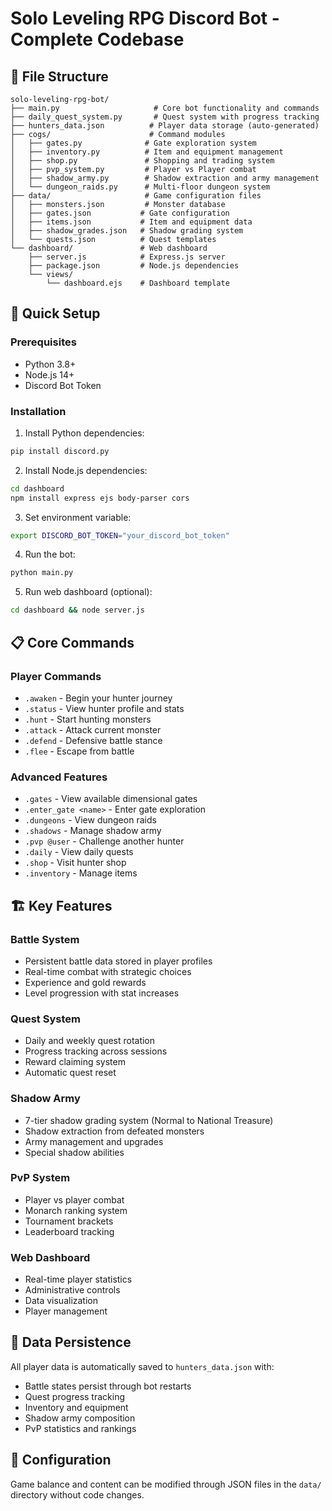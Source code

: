# Solo Leveling RPG Discord Bot - Complete Codebase

## 📁 File Structure
```
solo-leveling-rpg-bot/
├── main.py                     # Core bot functionality and commands
├── daily_quest_system.py       # Quest system with progress tracking
├── hunters_data.json          # Player data storage (auto-generated)
├── cogs/                      # Command modules
│   ├── gates.py              # Gate exploration system
│   ├── inventory.py          # Item and equipment management
│   ├── shop.py               # Shopping and trading system
│   ├── pvp_system.py         # Player vs Player combat
│   ├── shadow_army.py        # Shadow extraction and army management
│   └── dungeon_raids.py      # Multi-floor dungeon system
├── data/                     # Game configuration files
│   ├── monsters.json         # Monster database
│   ├── gates.json           # Gate configuration
│   ├── items.json           # Item and equipment data
│   ├── shadow_grades.json   # Shadow grading system
│   └── quests.json          # Quest templates
└── dashboard/               # Web dashboard
    ├── server.js            # Express.js server
    ├── package.json         # Node.js dependencies
    └── views/
        └── dashboard.ejs    # Dashboard template
```

## 🚀 Quick Setup

### Prerequisites
- Python 3.8+
- Node.js 14+
- Discord Bot Token

### Installation
1. Install Python dependencies:
```bash
pip install discord.py
```

2. Install Node.js dependencies:
```bash
cd dashboard
npm install express ejs body-parser cors
```

3. Set environment variable:
```bash
export DISCORD_BOT_TOKEN="your_discord_bot_token"
```

4. Run the bot:
```bash
python main.py
```

5. Run web dashboard (optional):
```bash
cd dashboard && node server.js
```

## 📋 Core Commands

### Player Commands
- `.awaken` - Begin your hunter journey
- `.status` - View hunter profile and stats
- `.hunt` - Start hunting monsters
- `.attack` - Attack current monster
- `.defend` - Defensive battle stance
- `.flee` - Escape from battle

### Advanced Features
- `.gates` - View available dimensional gates
- `.enter_gate <name>` - Enter gate exploration
- `.dungeons` - View dungeon raids
- `.shadows` - Manage shadow army
- `.pvp @user` - Challenge another hunter
- `.daily` - View daily quests
- `.shop` - Visit hunter shop
- `.inventory` - Manage items

## 🏗️ Key Features

### Battle System
- Persistent battle data stored in player profiles
- Real-time combat with strategic choices
- Experience and gold rewards
- Level progression with stat increases

### Quest System
- Daily and weekly quest rotation
- Progress tracking across sessions
- Reward claiming system
- Automatic quest reset

### Shadow Army
- 7-tier shadow grading system (Normal to National Treasure)
- Shadow extraction from defeated monsters
- Army management and upgrades
- Special shadow abilities

### PvP System
- Player vs player combat
- Monarch ranking system
- Tournament brackets
- Leaderboard tracking

### Web Dashboard
- Real-time player statistics
- Administrative controls
- Data visualization
- Player management

## 💾 Data Persistence
All player data is automatically saved to `hunters_data.json` with:
- Battle states persist through bot restarts
- Quest progress tracking
- Inventory and equipment
- Shadow army composition
- PvP statistics and rankings

## 🔧 Configuration
Game balance and content can be modified through JSON files in the `data/` directory without code changes.
